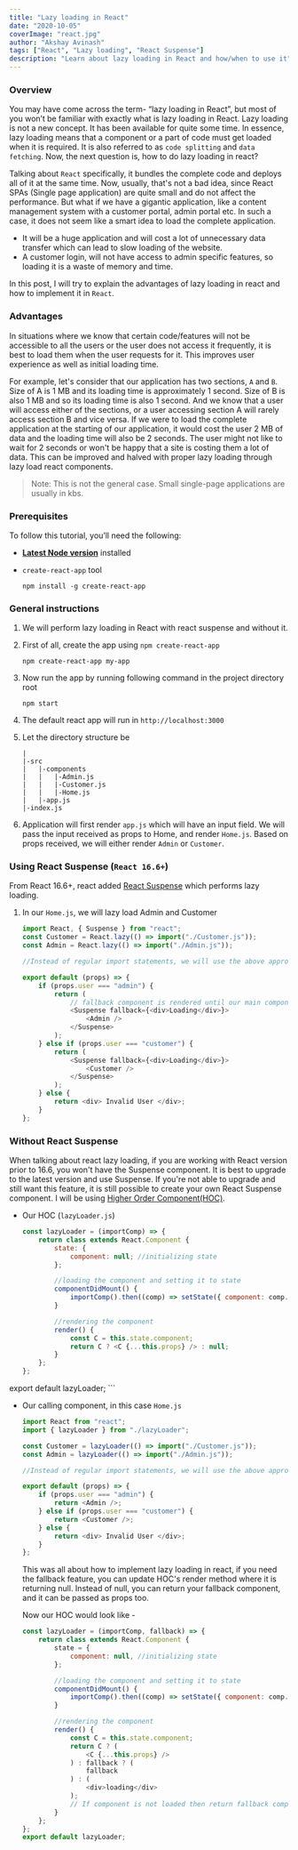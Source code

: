 ```yaml
---
title: "Lazy loading in React"
date: "2020-10-05"
coverImage: "react.jpg"
author: "Akshay Avinash"
tags: ["React", "Lazy loading", "React Suspense"]
description: "Learn about lazy loading in React and how/when to use it"
---
```


### Overview
You may have come across the term- “lazy loading in React”, but most of you won’t be familiar with exactly what is lazy loading in React. Lazy loading is not a new concept. It has been available for quite some time. In essence, lazy loading means that a component or a part of code must get loaded when it is required. It is also referred to as `code splitting` and `data fetching`. Now, the next question is, how to do lazy loading in react​? 

Talking about `React` specifically, it bundles the complete code and deploys all of it at the same time. Now, usually, that's not a bad idea, since React SPAs (Single page application) are quite small and do not affect the performance. But what if we have a gigantic application, like a content management system with a customer portal, admin portal etc. In such a case, it does not seem like a smart idea to load the complete application.

* It will be a huge application and will cost a lot of unnecessary data transfer which can lead to slow loading of the website.
* A customer login, will not have access to admin specific features, so loading it is a waste of memory and time.

In this post, I will try to explain the advantages of lazy loading in react and how to implement it in `React`.

### Advantages
In situations where we know that certain code/features will not be accessible to all the users or the user does not access it frequently, it is best to load them when the user requests for it. This improves user experience as well as initial loading time.

For example, let's consider that our application has two sections, `A` and `B`. Size of A is 1 MB and its loading time is approximately 1 second. Size of B is also 1 MB and so its loading time is also 1 second. And we know that a user will access either of the sections, or a user accessing section A will rarely access section B and vice versa. If we were to load the complete application at the starting of our application, it would cost the user 2 MB of data and the loading time will also be 2 seconds. The user might not like to wait for 2 seconds or won't be happy that a site is costing them a lot of data. This can be improved and halved with proper lazy loading through  lazy load react components.

> Note: This is not the general case. Small single-page applications are usually in kbs.


### Prerequisites
To follow this tutorial, you’ll need the following:

- [**Latest Node version**](https://nodejs.org/en/download/) installed
- `create-react-app` tool 

	```
	npm install -g create-react-app
	```

### General instructions
1. We will perform lazy loading in React with react suspense and without it.

2. First of all, create the app using `npm create-react-app` 

	```
	npm create-react-app my-app
	```

3. Now run the app by running following command in the project directory root

	```
	npm start
	```
4. The default react app will run in `http://localhost:3000`

5. Let the directory structure be 
	```
	|
	|-src
	|	|-components
	|	|	|-Admin.js
	|	|	|-Customer.js
	|	|	|-Home.js
	|	|-app.js
	|-index.js
	```
6. Application will first render `app.js` which will have an input field. We will pass the input received as props to Home, and render `Home.js`. Based on props received, we will either render `Admin` or `Customer`.

### Using React Suspense (`React 16.6+`)
From React 16.6+, react added [React Suspense](https://reactjs.org/docs/react-api.html#reactsuspense) which performs lazy loading.

1. In our `Home.js`, we will lazy load Admin and Customer
	```js
	import React, { Suspense } from "react";
	const Customer = React.lazy(() => import("./Customer.js"));
	const Admin = React.lazy(() => import("./Admin.js"));

	//Instead of regular import statements, we will use the above approach for lazy loading

	export default (props) => {
		if (props.user === "admin") {
			return (
				// fallback component is rendered until our main component is loaded
				<Suspense fallback={<div>Loading</div>}>
					<Admin />
				</Suspense>
			);
		} else if (props.user === "customer") {
			return (
				<Suspense fallback={<div>Loading</div>}>
					<Customer />
				</Suspense>
			);
		} else {
			return <div> Invalid User </div>;
		}
	};
	```

### Without React Suspense
When talking about react lazy loading, if you are working with React version prior to 16.6, you won't have the Suspense component. It is best to upgrade to the latest version and use Suspense. If you're not able to upgrade and still want this feature, it is still possible to create your own React Suspense component. I will be using [Higher Order Component(HOC)](https://reactjs.org/docs/higher-order-components.html). 

- Our HOC (`lazyLoader.js`)
	```js
	const lazyLoader = (importComp) => {
		return class extends React.Component {
			state: {
				component: null; //initializing state
			};

			//loading the component and setting it to state
			componentDidMount() {
				importComp().then((comp) => setState({ component: comp.default }));
			}

			//rendering the component
			render() {
				const C = this.state.component;
				return C ? <C {...this.props} /> : null;
			}
		};
	};
export default lazyLoader;
	```
- Our calling component, in this case `Home.js`
	```js
	import React from "react";
	import { lazyLoader } from "./lazyLoader";

	const Customer = lazyLoader(() => import("./Customer.js"));
	const Admin = lazyLoader(() => import("./Admin.js"));

	//Instead of regular import statements, we will use the above approach for lazy loading

	export default (props) => {
		if (props.user === "admin") {
			return <Admin />;
		} else if (props.user === "customer") {
			return <Customer />;
		} else {
			return <div> Invalid User </div>;
		}
	};
	```
	This was all about how to implement lazy loading in react,  if you need the fallback feature, you can update HOC's render method where it is returning null. Instead of null, you can return your fallback component, and it can be passed as props too.

	Now our HOC would look like - 
	```js
	const lazyLoader = (importComp, fallback) => {
		return class extends React.Component {
			state = {
				component: null, //initializing state
			};

			//loading the component and setting it to state
			componentDidMount() {
				importComp().then((comp) => setState({ component: comp.default }));
			}

			//rendering the component
			render() {
				const C = this.state.component;
				return C ? (
					<C {...this.props} />
				) : fallback ? (
					fallback
				) : (
					<div>loading</div>
				);
				// If component is not loaded then return fallback component, if fallback is not provided then use default loading
			}
		};
	};
	export default lazyLoader;
	```

